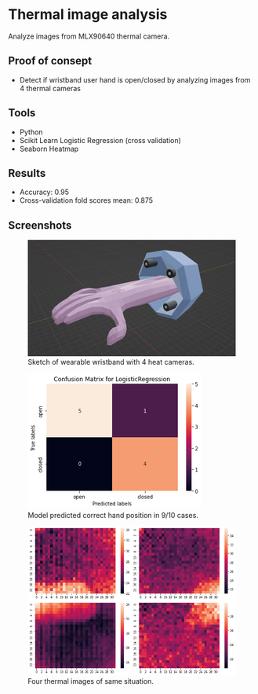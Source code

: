 # Thermal image analysis
Analyze images from MLX90640 thermal camera.


## Proof of consept
- Detect if wristband user hand is open/closed by analyzing images from 4 thermal cameras

## Tools
- Python
- Scikit Learn Logistic Regression (cross validation)
- Seaborn Heatmap

## Results
- Accuracy: 0.95
- Cross-validation fold scores mean: 0.875

## Screenshots
<figure>
<a href="url"><img src="https://github.com/AkiKurvinen/thermal-image-analysis/blob/main/screenshots/3dmodel.jpg"  alt="Screenshot 1"></a>
<figcaption>Sketch of wearable wristband with 4 heat cameras.</figcaption>
</figure>

<figure>
<a href="url"><img src="https://github.com/AkiKurvinen/thermal-image-analysis/blob/main/screenshots/confusion.png"  alt="Screenshot 1"></a>
<figcaption>Model predicted correct hand position in 9/10 cases.</figcaption>
</figure>

<figure>
<a href="url"><img src="https://github.com/AkiKurvinen/thermal-image-analysis/blob/main/screenshots/heatmaps.jpg"  alt="Screenshot 1"></a>
<figcaption>Four thermal images of same situation.</figcaption>
</figure>